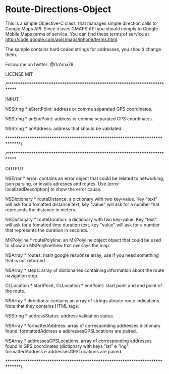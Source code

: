Route-Directions-Object
=======================

This is a simple Objective-C class, that manages simple direction calls to Google Maps API.
Since it uses GMAPS API you should comply to Google Mobile Maps terms of service. 
You can find these terms of service at http://code.google.com/apis/maps/iphone/terms.html.

The sample contains hard coded strings for addresses, you should change them.

Follow me on twitter: @DrAma78

LICENSE MIT

/****************************************************************************

INPUT

NSString * aStartPoint: address or comma separated GPS coordinates.

NSString * anEndPoint: address or comma separated GPS coordinates.

NSString * anAddress: address that should be validated.


 
******************************************************************************/


/****************************************************************************

OUTPUT

NSError * error: contains an error object that could be related to networking, json parsing, or invalis adresses and routes. Use [error localizedDescription] to show the error cause.

NSDictionary * routeDistance: a dictionary with two key-value. Key "text" will ask for a fomatted distance text, key "value" will ask for a number that represents the distance in meters.

NSDictionary * routeDuration: a dictionary with two key-value. Key "text" will ask for a fomatted time duration text, key "value" will ask for a number that represents the duration in seconds.

MKPolyline * routePolyline: an MKPolyline object object that could be used to show an MKPolylineView that overlays the map.

NSArray * routes: main google response array, use if you need something that is not returned.

NSArray * steps: array of dictionaries containing information about the route navigation step.

CLLocation * startPoint, CLLocation * endPoint: start point and end point of the route.

NSArray * directions: contains an array of strings aboute route indications. Note that they contains HTML tags.

NSString * addressStatus: address validation status.

NSArray * formattedAddress: array of corresponding addresses dictionary found. formattedAddress e addressesGPSLocations are paired.

NSArray * addressesGPSLocations: array of corresponding addresses found in GPS coordinates (dictionary with keys "lat" e "lng". formattedAddress e addressesGPSLocations are paired.


******************************************************************************/